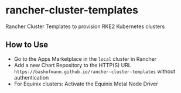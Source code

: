 # rancher-cluster-templates

Rancher Cluster Templates to provision RKE2 Kubernetes clusters

## How to Use

* Go to the Apps Marketplace in the `local` cluster in Rancher
* Add a new Chart Repository to the HTTP(S) URL `https://bashofmann.github.io/rancher-cluster-templates` without authentication
* For Equinix clusters: Activate the Equinix Metal Node Driver

